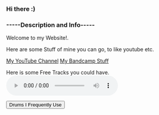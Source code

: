 ### Hi there :)
### -----Description and Info-----
<p> Welcome to my Website!.
<p> Here are some Stuff of mine you can go, to like youtube etc.
  
<a href="https://www.youtube.com/channel/UCvCqFqDZF2JZgaxzSXCnqHw">My YouTube Channel</a>
<a href="https://antarctictrax.bandcamp.com/">My Bandcamp Stuff</a>
  
<style>
body {
  background-image: url('CDG-dark-gray-background-repeating-2.jpg');
}
</style>

<p> Here is some Free Tracks you could have.
<audio controls autoplay>
  <source src="MajorKick.wav" type="audio/wav">
Your browser does not support the audio element.
</audio>
  
  <a href="Drums.rar"><button>Drums I Frequently Use</button></a>
